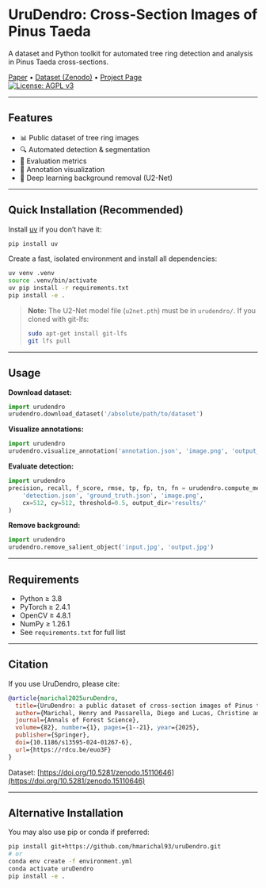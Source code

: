 # UruDendro: Cross-Section Images of Pinus Taeda

A dataset and Python toolkit for automated tree ring detection and analysis in Pinus Taeda cross-sections.

[Paper](https://rdcu.be/euo3F) • [Dataset (Zenodo)](https://doi.org/10.5281/zenodo.15110646) • [Project Page](https://iie.fing.edu.uy/proyectos/madera/)  
[![License: AGPL v3](https://img.shields.io/badge/License-AGPL%203.0-blue.svg)](LICENSE)

---

## Features

- 📊 Public dataset of tree ring images
- 🔍 Automated detection & segmentation
- 📏 Evaluation metrics
- 🎨 Annotation visualization
- 🤖 Deep learning background removal (U2-Net)

---

## Quick Installation (Recommended)

Install [uv](https://github.com/astral-sh/uv) if you don’t have it:
```bash
pip install uv
```

Create a fast, isolated environment and install all dependencies:
```bash
uv venv .venv
source .venv/bin/activate
uv pip install -r requirements.txt
pip install -e .
```

> **Note:** The U2-Net model file (`u2net.pth`) must be in `urudendro/`. If you cloned with git-lfs:
> ```bash
> sudo apt-get install git-lfs
> git lfs pull
> ```

---

## Usage

**Download dataset:**
```python
import urudendro
urudendro.download_dataset('/absolute/path/to/dataset')
```

**Visualize annotations:**
```python
import urudendro
urudendro.visualize_annotation('annotation.json', 'image.png', 'output_dir/')
```

**Evaluate detection:**
```python
import urudendro
precision, recall, f_score, rmse, tp, fp, tn, fn = urudendro.compute_metrics(
    'detection.json', 'ground_truth.json', 'image.png',
    cx=512, cy=512, threshold=0.5, output_dir='results/'
)
```

**Remove background:**
```python
import urudendro
urudendro.remove_salient_object('input.jpg', 'output.jpg')
```

---

## Requirements

- Python ≥ 3.8
- PyTorch ≥ 2.4.1
- OpenCV ≥ 4.8.1
- NumPy ≥ 1.26.1
- See `requirements.txt` for full list

---

## Citation

If you use UruDendro, please cite:

```bibtex
@article{marichal2025uruDendro,
  title={UruDendro: a public dataset of cross-section images of Pinus taeda},
  author={Marichal, Henry and Passarella, Diego and Lucas, Christine and Profumo, Ludmila and Casaravilla, Verónica and Rocha Galli, María Noel and Ambite, Serrana and Randall, Gregory},
  journal={Annals of Forest Science},
  volume={82}, number={1}, pages={1--21}, year={2025},
  publisher={Springer},
  doi={10.1186/s13595-024-01267-6},
  url={https://rdcu.be/euo3F}
}
```
Dataset: [https://doi.org/10.5281/zenodo.15110646](https://doi.org/10.5281/zenodo.15110646)

---

## Alternative Installation

You may also use pip or conda if preferred:
```bash
pip install git+https://github.com/hmarichal93/uruDendro.git
# or
conda env create -f environment.yml
conda activate uruDendro
pip install -e .
```
